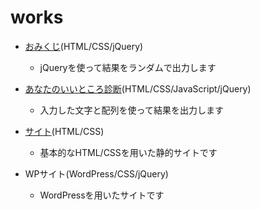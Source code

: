 # works

- <a href="https://hone-taro.github.io/works/omikuji/omikuji.html">おみくじ</a>(HTML/CSS/jQuery)
   - jQueryを使って結果をランダムで出力します
  
- <a href="https://hone-taro.github.io/works/assessment/">あなたのいいところ診断</a>(HTML/CSS/JavaScript/jQuery)
   - 入力した文字と配列を使って結果を出力します
  
- <a href="https://github.com/hone-taro/works/n-aquarium/">サイト</a>(HTML/CSS)
   - 基本的なHTML/CSSを用いた静的サイトです
 
- WPサイト(WordPress/CSS/jQuery)
   - WordPressを用いたサイトです
